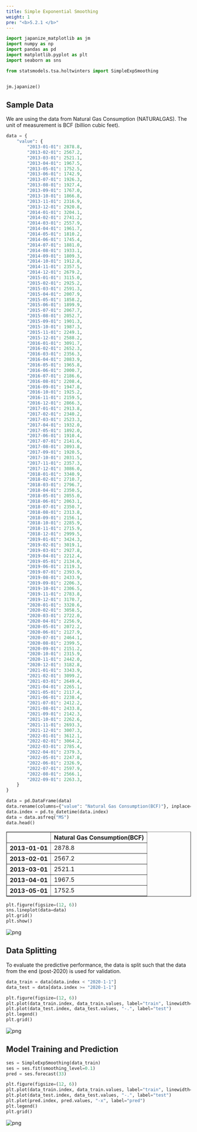 ```yaml
---
title: Simple Exponential Smoothing
weight: 1
pre: "<b>5.2.1 </b>"
---
```


```python
import japanize_matplotlib as jm
import numpy as np
import pandas as pd
import matplotlib.pyplot as plt
import seaborn as sns

from statsmodels.tsa.holtwinters import SimpleExpSmoothing


jm.japanize()
```

## Sample Data
We are using the data from Natural Gas Consumption (NATURALGAS). The unit of measurement is BCF (billion cubic feet).


```python
data = {
    "value": {
        "2013-01-01": 2878.8,
        "2013-02-01": 2567.2,
        "2013-03-01": 2521.1,
        "2013-04-01": 1967.5,
        "2013-05-01": 1752.5,
        "2013-06-01": 1742.9,
        "2013-07-01": 1926.3,
        "2013-08-01": 1927.4,
        "2013-09-01": 1767.0,
        "2013-10-01": 1866.8,
        "2013-11-01": 2316.9,
        "2013-12-01": 2920.8,
        "2014-01-01": 3204.1,
        "2014-02-01": 2741.2,
        "2014-03-01": 2557.9,
        "2014-04-01": 1961.7,
        "2014-05-01": 1810.2,
        "2014-06-01": 1745.4,
        "2014-07-01": 1881.0,
        "2014-08-01": 1933.1,
        "2014-09-01": 1809.3,
        "2014-10-01": 1912.8,
        "2014-11-01": 2357.5,
        "2014-12-01": 2679.2,
        "2015-01-01": 3115.0,
        "2015-02-01": 2925.2,
        "2015-03-01": 2591.3,
        "2015-04-01": 2007.9,
        "2015-05-01": 1858.2,
        "2015-06-01": 1899.9,
        "2015-07-01": 2067.7,
        "2015-08-01": 2052.7,
        "2015-09-01": 1901.3,
        "2015-10-01": 1987.3,
        "2015-11-01": 2249.1,
        "2015-12-01": 2588.2,
        "2016-01-01": 3091.7,
        "2016-02-01": 2652.3,
        "2016-03-01": 2356.3,
        "2016-04-01": 2083.9,
        "2016-05-01": 1965.8,
        "2016-06-01": 2000.7,
        "2016-07-01": 2186.6,
        "2016-08-01": 2208.4,
        "2016-09-01": 1947.8,
        "2016-10-01": 1925.2,
        "2016-11-01": 2159.5,
        "2016-12-01": 2866.3,
        "2017-01-01": 2913.8,
        "2017-02-01": 2340.2,
        "2017-03-01": 2523.3,
        "2017-04-01": 1932.0,
        "2017-05-01": 1892.0,
        "2017-06-01": 1910.4,
        "2017-07-01": 2141.6,
        "2017-08-01": 2093.8,
        "2017-09-01": 1920.5,
        "2017-10-01": 2031.5,
        "2017-11-01": 2357.3,
        "2017-12-01": 3086.0,
        "2018-01-01": 3340.9,
        "2018-02-01": 2710.7,
        "2018-03-01": 2796.7,
        "2018-04-01": 2350.5,
        "2018-05-01": 2055.0,
        "2018-06-01": 2063.1,
        "2018-07-01": 2350.7,
        "2018-08-01": 2313.8,
        "2018-09-01": 2156.1,
        "2018-10-01": 2285.9,
        "2018-11-01": 2715.9,
        "2018-12-01": 2999.5,
        "2019-01-01": 3424.3,
        "2019-02-01": 3019.1,
        "2019-03-01": 2927.8,
        "2019-04-01": 2212.4,
        "2019-05-01": 2134.0,
        "2019-06-01": 2119.3,
        "2019-07-01": 2393.9,
        "2019-08-01": 2433.9,
        "2019-09-01": 2206.3,
        "2019-10-01": 2306.5,
        "2019-11-01": 2783.8,
        "2019-12-01": 3170.7,
        "2020-01-01": 3320.6,
        "2020-02-01": 3058.5,
        "2020-03-01": 2722.0,
        "2020-04-01": 2256.9,
        "2020-05-01": 2072.2,
        "2020-06-01": 2127.9,
        "2020-07-01": 2464.1,
        "2020-08-01": 2399.5,
        "2020-09-01": 2151.2,
        "2020-10-01": 2315.9,
        "2020-11-01": 2442.0,
        "2020-12-01": 3182.8,
        "2021-01-01": 3343.9,
        "2021-02-01": 3099.2,
        "2021-03-01": 2649.4,
        "2021-04-01": 2265.1,
        "2021-05-01": 2117.4,
        "2021-06-01": 2238.4,
        "2021-07-01": 2412.2,
        "2021-08-01": 2433.8,
        "2021-09-01": 2142.3,
        "2021-10-01": 2262.6,
        "2021-11-01": 2693.3,
        "2021-12-01": 3007.3,
        "2022-01-01": 3612.1,
        "2022-02-01": 3064.2,
        "2022-03-01": 2785.4,
        "2022-04-01": 2379.3,
        "2022-05-01": 2247.8,
        "2022-06-01": 2326.9,
        "2022-07-01": 2597.9,
        "2022-08-01": 2566.1,
        "2022-09-01": 2263.3,
    }
}

data = pd.DataFrame(data)
data.rename(columns={"value": "Natural Gas Consumption(BCF)"}, inplace=True)
data.index = pd.to_datetime(data.index)
data = data.asfreq("MS")
data.head()
```




<div>
<style scoped>
    .dataframe tbody tr th:only-of-type {
        vertical-align: middle;
    }

    .dataframe tbody tr th {
        vertical-align: top;
    }

    .dataframe thead th {
        text-align: right;
    }
</style>
<table border="1" class="dataframe">
  <thead>
    <tr style="text-align: right;">
      <th></th>
      <th>Natural Gas Consumption(BCF)</th>
    </tr>
  </thead>
  <tbody>
    <tr>
      <th>2013-01-01</th>
      <td>2878.8</td>
    </tr>
    <tr>
      <th>2013-02-01</th>
      <td>2567.2</td>
    </tr>
    <tr>
      <th>2013-03-01</th>
      <td>2521.1</td>
    </tr>
    <tr>
      <th>2013-04-01</th>
      <td>1967.5</td>
    </tr>
    <tr>
      <th>2013-05-01</th>
      <td>1752.5</td>
    </tr>
  </tbody>
</table>
</div>




```python
plt.figure(figsize=(12, 6))
sns.lineplot(data=data)
plt.grid()
plt.show()
```


    
![png](/images/timeseries/exponential_smoothing/001-simple-es_files/001-simple-es_4_0.png)
    


## Data Splitting
To evaluate the predictive performance, the data is split such that the data from the end (post-2020) is used for validation.


```python
data_train = data[data.index < "2020-1-1"]
data_test = data[data.index >= "2020-1-1"]

plt.figure(figsize=(12, 6))
plt.plot(data_train.index, data_train.values, label="train", linewidth=2)
plt.plot(data_test.index, data_test.values, "-.", label="test")
plt.legend()
plt.grid()
```


    
![png](/images/timeseries/exponential_smoothing/001-simple-es_files/001-simple-es_6_0.png)
    

## Model Training and Prediction


```python
ses = SimpleExpSmoothing(data_train)
ses = ses.fit(smoothing_level=0.1)
pred = ses.forecast(33)
```


```python
plt.figure(figsize=(12, 6))
plt.plot(data_train.index, data_train.values, label="train", linewidth=2)
plt.plot(data_test.index, data_test.values, "-.", label="test")
plt.plot(pred.index, pred.values, "-x", label="pred")
plt.legend()
plt.grid()
```


    
![png](/images/timeseries/exponential_smoothing/001-simple-es_files/001-simple-es_9_0.png)
    

